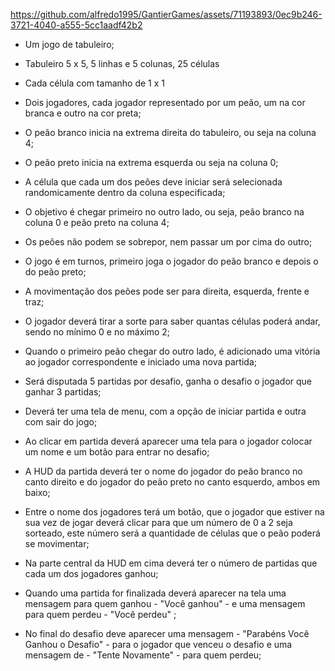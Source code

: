 


https://github.com/alfredo1995/GantierGames/assets/71193893/0ec9b246-3721-4040-a555-5cc1aadf42b2



* Um jogo de tabuleiro;

* Tabuleiro 5 x 5, 5 linhas e 5 colunas, 25 células

* Cada célula com tamanho de 1 x 1

* Dois jogadores, cada jogador representado por um peão, um na cor branca e outro na cor preta;

* O peão branco inicia na extrema direita do tabuleiro, ou seja na coluna 4;

* O peão preto inicia na extrema esquerda ou seja na coluna 0;

* A célula que cada um dos peões deve iniciar será selecionada randomicamente dentro da coluna especificada;

* O objetivo é chegar primeiro no outro lado, ou seja, peão branco na coluna 0 e peão preto na coluna 4;

* Os peões não podem se sobrepor, nem passar um por cima do outro;

* O jogo é em turnos, primeiro joga o jogador do peão branco e depois o do peão preto;

* A movimentação dos peões pode ser para direita, esquerda, frente e traz;

* O jogador deverá tirar a sorte para saber quantas células poderá andar, sendo no mínimo 0 e no máximo 2;

* Quando o primeiro peão chegar do outro lado, é adicionado uma vitória ao jogador correspondente e iniciado uma nova partida;

* Será disputada 5 partidas por desafio, ganha o desafio o jogador que ganhar 3 partidas;

* Deverá ter uma tela de menu, com a opção de iniciar partida e outra com sair do jogo;

* Ao clicar em partida deverá aparecer uma tela para o jogador colocar um nome e um botão para entrar no desafio;

* A HUD da partida deverá ter o nome do jogador do peão branco no canto direito e do jogador do peão preto no canto esquerdo, ambos em baixo;

* Entre o nome dos jogadores terá um botão, que o jogador que estiver na sua vez de jogar deverá clicar para que um número de 0 a 2 seja sorteado, este número será a quantidade de células que o peão poderá se movimentar;

* Na parte central da HUD em cima deverá ter o número de partidas que cada um dos jogadores ganhou;

* Quando uma partida for finalizada deverá aparecer na tela uma mensagem para quem ganhou - "Você ganhou" - e uma mensagem para quem perdeu - "Você perdeu" ;

* No final do desafio deve aparecer uma mensagem - "Parabéns Você Ganhou o Desafio" - para o jogador que venceu o desafio e uma mensagem de - "Tente Novamente" - para quem perdeu;
